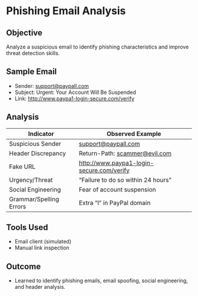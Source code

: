 # Phishing Email Analysis

## Objective
Analyze a suspicious email to identify phishing characteristics and improve threat detection skills.

## Sample Email
- Sender: support@paypall.com
- Subject: Urgent: Your Account Will Be Suspended
- Link: http://www.paypa1-login-secure.com/verify

## Analysis
| Indicator                  | Observed Example                                      |
|----------------------------|------------------------------------------------------|
| Suspicious Sender          | support@paypall.com                                  |
| Header Discrepancy         | Return-Path: scammer@evil.com                        |
| Fake URL                   | http://www.paypa1-login-secure.com/verify           |
| Urgency/Threat             | “Failure to do so within 24 hours”                  |
| Social Engineering         | Fear of account suspension                           |
| Grammar/Spelling Errors    | Extra “l” in PayPal domain                           |

## Tools Used
- Email client (simulated)
- Manual link inspection

## Outcome
- Learned to identify phishing emails, email spoofing, social engineering, and header analysis.
